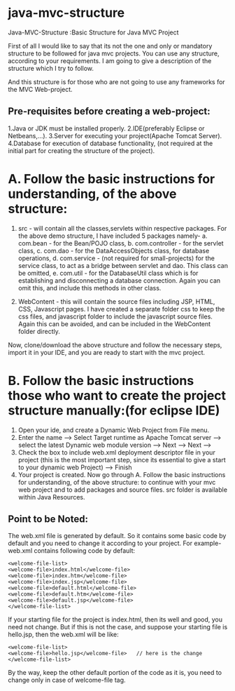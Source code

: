 # java-mvc-structure
Java-MVC-Structure :Basic Structure for Java MVC Project

First of all I would like to say that its not the one and only or mandatory structure to be followed for java mvc projects. You can use any structure, according to your requirements. I am going to give a description of the structure which I try to follow.

And this structure is for those who are not going to use any frameworks for the MVC Web-project.

## Pre-requisites before creating a web-project:

1.Java or JDK must be installed properly.
2.IDE(preferably Eclipse or Netbeans,...).
3.Server for executing your project(Apache Tomcat Server).
4.Database for execution of database functionality, (not required at the initial part for creating the structure of the project).


# A. Follow the basic instructions for understanding, of the above structure:

1. src - will contain all the classes,servlets within respective packages. For the above demo structure, I have included 5 packages namely- a. com.bean - for the Bean/POJO class,
b. com.controller - for the servlet class, c. com.dao - for the DataAccessObjects class, for database operations, d. com.service - (not required for small-projects) for the service class, to act as a bridge between servlet and dao. This class can be omitted, e. com.util - for the DatabaseUtil class which is for establishing and disconnecting a database connection. Again you can omit this, and include this methods in other class.

2. WebContent - this will contain the source files including JSP, HTML, CSS, Javascript pages. I have created a separate folder css to keep the css files, and javascript folder to include the javascript source files. Again this can be avoided, and can be included in the WebContent folder directly.

Now, clone/download the above structure and follow the necessary steps, import it in your IDE, and you are ready to start with the mvc project.

# B. Follow the basic instructions those who want to create the project structure manually:(for eclipse IDE)

1. Open your ide, and create a Dynamic Web Project from File menu.
2. Enter the name --> Select Target runtime as Apache Tomcat server --> select the latest Dynamic web module version --> Next --> Next -->
3. Check the box to include web.xml deployment descriptor file in your project (this is the most important step, since its essential to give a start to your dynamic web Project) --> Finish
4. Your project is created. Now go through A. Follow the basic instructions for understanding, of the above structure: to continue with your mvc web project and to add packages and source files. src folder is available within Java Resources.

## Point to be Noted:

The web.xml file is generated by default. So it contains some basic code by default and you need to change it according to your project. For example- web.xml contains following code by default:
````
<welcome-file-list>
<welcome-file>index.html</welcome-file>
<welcome-file>index.htm</welcome-file>
<welcome-file>index.jsp</welcome-file>
<welcome-file>default.html</welcome-file>
<welcome-file>default.htm</welcome-file>
<welcome-file>default.jsp</welcome-file>
</welcome-file-list>
````

If your starting file for the project is index.html, then its well and good, you need not change. But if this is not the case, and suppose your starting file is hello.jsp, then the web.xml will be like:

````
<welcome-file-list>
<welcome-file>hello.jsp</welcome-file>   // here is the change
</welcome-file-list>
````
By the way, keep the other default portion of the code as it is, you need to change only in case of welcome-file tag.
